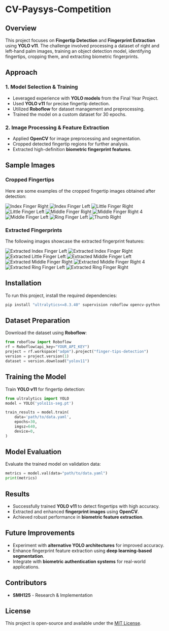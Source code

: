 
# CV-Paysys-Competition

## Overview

This project focuses on **Fingertip Detection** and **Fingerprint Extraction** using **YOLO v11**. The challenge involved processing a dataset of right and left-hand palm images, training an object detection model, identifying fingertips, cropping them, and extracting biometric fingerprints.

## Approach

### 1. Model Selection & Training

- Leveraged experience with **YOLO models** from the Final Year Project.
- Used **YOLO v11** for precise fingertip detection.
- Utilized **Roboflow** for dataset management and preprocessing.
- Trained the model on a custom dataset for 30 epochs.

### 2. Image Processing & Feature Extraction

- Applied **OpenCV** for image preprocessing and segmentation.
- Cropped detected fingertip regions for further analysis.
- Extracted high-definition **biometric fingerprint features**.

## Sample Images

### Cropped Fingertips

Here are some examples of the cropped fingertip images obtained after detection:

![Index Finger Right](Cropped_Fingerprints/Index-Finger_Right_processed_0.jpg)
![Index Finger Left](Cropped_Fingerprints/Index-Finger_left_processed_1.jpg)
![Little Finger Right](Cropped_Fingerprints/Little-Finger_Right_processed_2.jpg)
![Little Finger Left](Cropped_Fingerprints/Little-Finger_left_processed_2.jpg)
![Middle Finger Right](Cropped_Fingerprints/Middle-Finger_Right_processed_1.jpg)
![Middle Finger Right 4](Cropped_Fingerprints/Middle-Finger_Right_processed_4.jpg)
![Middle Finger Left](Cropped_Fingerprints/Middle-Finger_left_processed_0.jpg)
![Ring Finger Left](Cropped_Fingerprints/Ring-Finger_left_processed_3.jpg)
![Thumb Right](Cropped_Fingerprints/Thumb_Right_processed_0.jpg)

### Extracted Fingerprints

The following images showcase the extracted fingerprint features:

![Extracted Index Finger Left](Extrected_Fingerprints/extrected_Index-Finger_Left_1_gray.jpg)
![Extracted Index Finger Right](Extrected_Fingerprints/extrected_Index-Finger_Right_0_gray.jpg)
![Extracted Little Finger Left](Extrected_Fingerprints/extrected_Little-Finger_Left_2_gray.jpg)
![Extracted Middle Finger Left](Extrected_Fingerprints/extrected_Middle-Finger_Left_0_gray.jpg)
![Extracted Middle Finger Right](Extrected_Fingerprints/extrected_Middle-Finger_Right_1_gray.jpg)
![Extracted Middle Finger Right 4](Extrected_Fingerprints/extrected_Middle-Finger_Right_4_gray.jpg)
![Extracted Ring Finger Left](Extrected_Fingerprints/extrected_Ring-Finger_Left_3_gray.jpg)
![Extracted Ring Finger Right](Extrected_Fingerprints/extrected_Ring-Finger_Right_3_gray.jpg)

## Installation

To run this project, install the required dependencies:

```bash
pip install "ultralytics<=8.3.40" supervision roboflow opencv-python
```

## Dataset Preparation

Download the dataset using **Roboflow**:

```python
from roboflow import Roboflow
rf = Roboflow(api_key="YOUR_API_KEY")
project = rf.workspace("adpm").project("finger-tips-detection")
version = project.version(1)
dataset = version.download("yolov11")
```

## Training the Model

Train **YOLO v11** for fingertip detection:

```python
from ultralytics import YOLO
model = YOLO('yolo11s-seg.pt')

train_results = model.train(
    data='path/to/data.yaml',
    epochs=30,
    imgsz=640,
    device=0,
)
```

## Model Evaluation

Evaluate the trained model on validation data:

```python
metrics = model.val(data="path/to/data.yaml")
print(metrics)
```

## Results

- Successfully trained **YOLO v11** to detect fingertips with high accuracy.
- Extracted and enhanced **fingerprint images** using **OpenCV**.
- Achieved robust performance in **biometric feature extraction**.

## Future Improvements

- Experiment with **alternative YOLO architectures** for improved accuracy.
- Enhance fingerprint feature extraction using **deep learning-based segmentation**.
- Integrate with **biometric authentication systems** for real-world applications.

## Contributors

- **SMH125** - Research & Implementation

## License

This project is open-source and available under the [MIT License](LICENSE).
